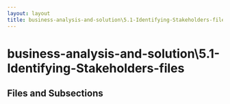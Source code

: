 ```yaml
---
layout: layout
title: business-analysis-and-solution\5.1-Identifying-Stakeholders-files
---
```


# business-analysis-and-solution\5.1-Identifying-Stakeholders-files

## Files and Subsections


